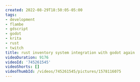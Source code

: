 ```yaml
---
created: 2022-08-29T18:50:05-05:00
tags:
- development
- flambe
- gdscript
- godot
- krita
- rust
- twitch
title: rust inventory system integration with godot again
videoDuration: 9176
videoId: '745261545'
videoShorts: []
videoThumbId: /videos/745261545/pictures/1578116075
---
```

